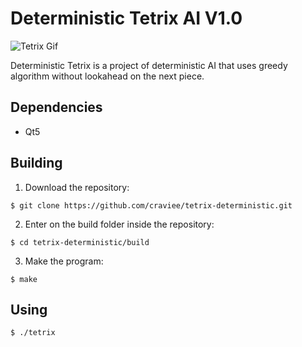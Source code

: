 # Deterministic Tetrix AI V1.0
![Tetrix Gif](https://github.com/craviee/tetrix-deterministic/blob/master/animation.gif "")

Deterministic Tetrix is a project of deterministic AI that uses greedy algorithm without lookahead on the next piece.

## Dependencies

* Qt5

## Building

1. Download the repository:
```
$ git clone https://github.com/craviee/tetrix-deterministic.git
```

2. Enter on the build folder inside the repository:
```
$ cd tetrix-deterministic/build
```

3. Make the program:
```
$ make
```

## Using

```
$ ./tetrix
```
